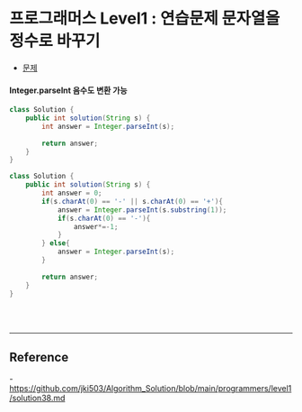 # 프로그래머스 Level1 : 연습문제 문자열을 정수로 바꾸기

- [문제](https://programmers.co.kr/learn/courses/30/lessons/12925)

#### Integer.parseInt 음수도 변환 가능 
```java
class Solution {
    public int solution(String s) {
        int answer = Integer.parseInt(s);
        
        return answer;
    }
}
```

```java
class Solution {
    public int solution(String s) {
        int answer = 0;
        if(s.charAt(0) == '-' || s.charAt(0) == '+'){
            answer = Integer.parseInt(s.substring(1));
            if(s.charAt(0) == '-'){
                answer*=-1;
            }
        } else{
            answer = Integer.parseInt(s);
        }
        
        return answer;
    }
}
```

<br>
<br>

- - -
## Reference
-<https://github.com/jki503/Algorithm_Solution/blob/main/programmers/level1/solution38.md>